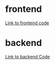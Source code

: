 # frontend

[Link to frontend code]()


# backend

[Link to backend Code](https://github.com/WouterVerschuren/UrbanExplorerAPI.git)
